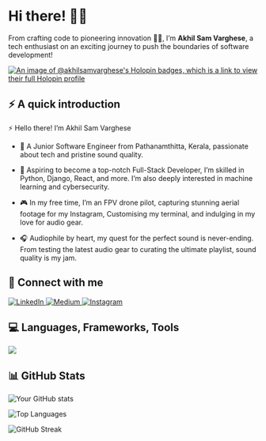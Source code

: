 # Hi there! 👋🌟

From crafting code to pioneering innovation 👨‍💻, I’m **Akhil Sam Varghese**, a tech enthusiast on an exciting journey to push the boundaries of software development!

[![An image of @akhilsamvarghese's Holopin badges, which is a link to view their full Holopin profile](https://holopin.me/akhilsamvarghese)](https://holopin.io/@akhilsamvarghese)



## ⚡ A quick introduction

 ⚡ Hello there! I’m Akhil Sam Varghese

- 🌱 A Junior Software Engineer from Pathanamthitta, Kerala, passionate about tech and pristine sound quality.

- 🚀 Aspiring to become a top-notch Full-Stack Developer, I’m skilled in Python, Django, React, and more. I’m also deeply interested in machine learning and cybersecurity.

- 🎮 In my free time, I’m an FPV drone pilot, capturing stunning aerial footage for my Instagram, Customising my terminal, and indulging in my love for audio gear.

- 🎧 Audiophile by heart, my quest for the perfect sound is never-ending. From testing the latest audio gear to curating the ultimate playlist, sound quality is my jam.

## 🤝 Connect with me

<a href="https://www.linkedin.com/in/akhil-sam-varghese01/" target="_blank">
    <img src="https://img.shields.io/badge/LinkedIn-0077B5?style=flat-square&logo=linkedin&logoColor=white" alt="LinkedIn">
</a>

<a href="https://medium.com/@akhilsamvarghese1234" target="_blank">
    <img src="https://img.shields.io/badge/Medium-12100E?style=flat-square&logo=medium&logoColor=white" alt="Medium">
</a>

<a href="https://www.instagram.com/i_akhilsamvarghese" target="_blank">
    <img src="https://img.shields.io/badge/Instagram-E4405F?style=flat-square&logo=instagram&logoColor=white" alt="Instagram">
</a>


## 💻 Languages, Frameworks, Tools

<img src="https://skillicons.dev/icons?i=html,css,js,git,md,figma,bash,py,django,flask,anaconda,sklearn,tensorflow,selenium,react,electron,flutter,stackoverflow,raspberrypi,arduino" />

## 📊 GitHub Stats

![Your GitHub stats](https://github-readme-stats.vercel.app/api?username=akhilsamvarghese&show_icons=true&theme=radical)

![Top Languages](https://github-readme-stats.vercel.app/api/top-langs/?username=akhilsamvarghese&layout=compact&theme=radical)

![GitHub Streak](https://github-readme-streak-stats.herokuapp.com/?user=akhilsamvarghese&theme=radical)
